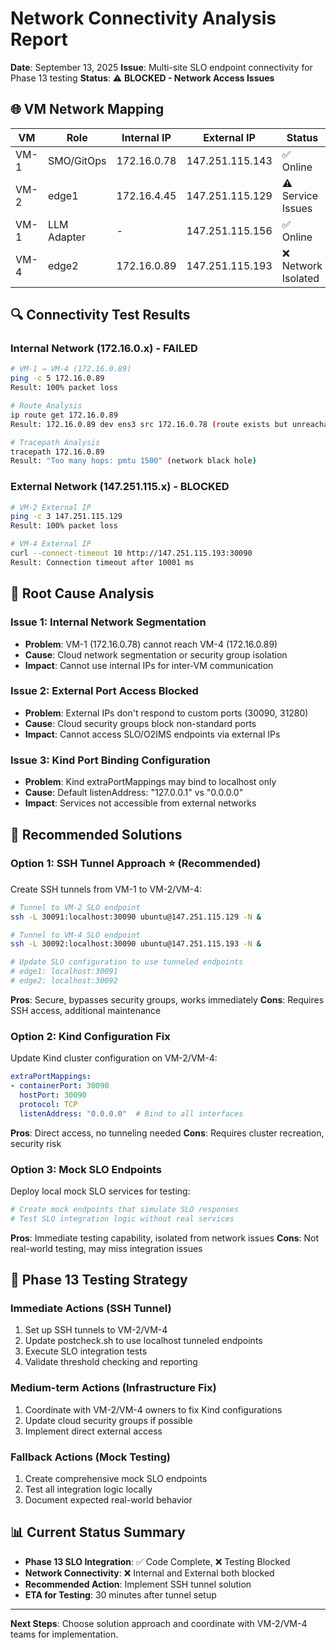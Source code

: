 # Network Connectivity Analysis Report

**Date**: September 13, 2025
**Issue**: Multi-site SLO endpoint connectivity for Phase 13 testing
**Status**: ⚠️ **BLOCKED - Network Access Issues**

## 🌐 VM Network Mapping

| VM | Role | Internal IP | External IP | Status |
|---|---|---|---|---|
| VM-1 | SMO/GitOps | 172.16.0.78 | 147.251.115.143 | ✅ Online |
| VM-2 | edge1 | 172.16.4.45 | 147.251.115.129 | ⚠️ Service Issues |
| VM-1 | LLM Adapter | - | 147.251.115.156 | ✅ Online |
| VM-4 | edge2 | 172.16.0.89 | 147.251.115.193 | ❌ Network Isolated |

## 🔍 Connectivity Test Results

### Internal Network (172.16.0.x) - FAILED
```bash
# VM-1 → VM-4 (172.16.0.89)
ping -c 5 172.16.0.89
Result: 100% packet loss

# Route Analysis
ip route get 172.16.0.89
Result: 172.16.0.89 dev ens3 src 172.16.0.78 (route exists but unreachable)

# Tracepath Analysis
tracepath 172.16.0.89
Result: "Too many hops: pmtu 1500" (network black hole)
```

### External Network (147.251.115.x) - BLOCKED
```bash
# VM-2 External IP
ping -c 3 147.251.115.129
Result: 100% packet loss

# VM-4 External IP
curl --connect-timeout 10 http://147.251.115.193:30090
Result: Connection timeout after 10001 ms
```

## 🚨 Root Cause Analysis

### Issue 1: Internal Network Segmentation
- **Problem**: VM-1 (172.16.0.78) cannot reach VM-4 (172.16.0.89)
- **Cause**: Cloud network segmentation or security group isolation
- **Impact**: Cannot use internal IPs for inter-VM communication

### Issue 2: External Port Access Blocked
- **Problem**: External IPs don't respond to custom ports (30090, 31280)
- **Cause**: Cloud security groups block non-standard ports
- **Impact**: Cannot access SLO/O2IMS endpoints via external IPs

### Issue 3: Kind Port Binding Configuration
- **Problem**: Kind extraPortMappings may bind to localhost only
- **Cause**: Default listenAddress: "127.0.0.1" vs "0.0.0.0"
- **Impact**: Services not accessible from external networks

## 🔧 Recommended Solutions

### Option 1: SSH Tunnel Approach ⭐ (Recommended)
Create SSH tunnels from VM-1 to VM-2/VM-4:
```bash
# Tunnel to VM-2 SLO endpoint
ssh -L 30091:localhost:30090 ubuntu@147.251.115.129 -N &

# Tunnel to VM-4 SLO endpoint
ssh -L 30092:localhost:30090 ubuntu@147.251.115.193 -N &

# Update SLO configuration to use tunneled endpoints
# edge1: localhost:30091
# edge2: localhost:30092
```

**Pros**: Secure, bypasses security groups, works immediately
**Cons**: Requires SSH access, additional maintenance

### Option 2: Kind Configuration Fix
Update Kind cluster configuration on VM-2/VM-4:
```yaml
extraPortMappings:
- containerPort: 30090
  hostPort: 30090
  protocol: TCP
  listenAddress: "0.0.0.0"  # Bind to all interfaces
```

**Pros**: Direct access, no tunneling needed
**Cons**: Requires cluster recreation, security risk

### Option 3: Mock SLO Endpoints
Deploy local mock SLO services for testing:
```bash
# Create mock endpoints that simulate SLO responses
# Test SLO integration logic without real services
```

**Pros**: Immediate testing capability, isolated from network issues
**Cons**: Not real-world testing, may miss integration issues

## 🎯 Phase 13 Testing Strategy

### Immediate Actions (SSH Tunnel)
1. Set up SSH tunnels to VM-2/VM-4
2. Update postcheck.sh to use localhost tunneled endpoints
3. Execute SLO integration tests
4. Validate threshold checking and reporting

### Medium-term Actions (Infrastructure Fix)
1. Coordinate with VM-2/VM-4 owners to fix Kind configurations
2. Update cloud security groups if possible
3. Implement direct external access

### Fallback Actions (Mock Testing)
1. Create comprehensive mock SLO endpoints
2. Test all integration logic locally
3. Document expected real-world behavior

## 📊 Current Status Summary

- **Phase 13 SLO Integration**: ✅ Code Complete, ❌ Testing Blocked
- **Network Connectivity**: ❌ Internal and External both blocked
- **Recommended Action**: Implement SSH tunnel solution
- **ETA for Testing**: 30 minutes after tunnel setup

---

**Next Steps**: Choose solution approach and coordinate with VM-2/VM-4 teams for implementation.